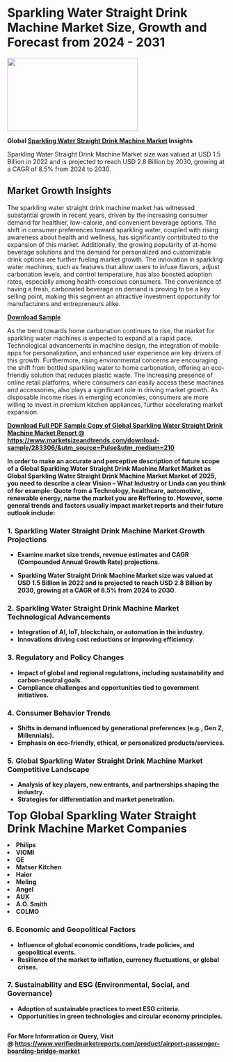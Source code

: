 <H1>Sparkling Water Straight Drink Machine Market Size, Growth and Forecast from 2024 - 2031</H1><img class="aligncenter size-medium wp-image-584254" src="https://thirdeyenews.in/wp-content/uploads/2024/09/Global-Market-Research-300x168.jpeg" alt="" width="300" height="168" /><p><strong>Global&nbsp;<a href="https://www.marketsizeandtrends.com/download-sample/283306/&amp;utm_source=Pulse&amp;utm_medium=210">Sparkling Water Straight Drink Machine Market</a> Insights</strong></p><p>Sparkling Water Straight Drink Machine Market size was valued at USD 1.5 Billion in 2022 and is projected to reach USD 2.8 Billion by 2030, growing at a CAGR of 8.5% from 2024 to 2030.</p><p><h2>Market Growth Insights</h2> <p>The sparkling water straight drink machine market has witnessed substantial growth in recent years, driven by the increasing consumer demand for healthier, low-calorie, and convenient beverage options. The shift in consumer preferences toward sparkling water, coupled with rising awareness about health and wellness, has significantly contributed to the expansion of this market. Additionally, the growing popularity of at-home beverage solutions and the demand for personalized and customizable drink options are further fueling market growth. The innovation in sparkling water machines, such as features that allow users to infuse flavors, adjust carbonation levels, and control temperature, has also boosted adoption rates, especially among health-conscious consumers. The convenience of having a fresh, carbonated beverage on demand is proving to be a key selling point, making this segment an attractive investment opportunity for manufacturers and entrepreneurs alike.</p> <p><strong><a href="#">Download Sample</a></strong></p> <p>As the trend towards home carbonation continues to rise, the market for sparkling water machines is expected to expand at a rapid pace. Technological advancements in machine design, the integration of mobile apps for personalization, and enhanced user experience are key drivers of this growth. Furthermore, rising environmental concerns are encouraging the shift from bottled sparkling water to home carbonation, offering an eco-friendly solution that reduces plastic waste. The increasing presence of online retail platforms, where consumers can easily access these machines and accessories, also plays a significant role in driving market growth. As disposable income rises in emerging economies, consumers are more willing to invest in premium kitchen appliances, further accelerating market expansion. <p><strong><a href="#"></p><p><span class=""><strong>Download Full PDF Sample Copy of Global Sparkling Water Straight Drink Machine Market Report</strong> @ <a href="https://www.marketsizeandtrends.com/download-sample/283306/&amp;utm_source=Pulse&amp;utm_medium=210" target="_blank">https://www.marketsizeandtrends.com/download-sample/283306/&amp;utm_source=Pulse&amp;utm_medium=210</a></span></p><p>In order to make an accurate and perceptive description of future scope of a Global&nbsp;Sparkling Water Straight Drink Machine Market Market as Global&nbsp;Sparkling Water Straight Drink Machine Market Market of 2025, you need to describe a clear Vision &ndash; What Industry or Linda can you think of for example: Quote from a Technology, healthcare, automotive, renewable energy, name the market you are Reffering to. However, some general trends and factors usually impact market reports and their future outlook include:</p><h3>1.&nbsp;<strong>Sparkling Water Straight Drink Machine Market Growth Projections</strong></h3><ul><li>Examine market size trends, revenue estimates and CAGR (Compounded Annual Growth Rate) projections.</li><li><p>Sparkling Water Straight Drink Machine Market size was valued at USD 1.5 Billion in 2022 and is projected to reach USD 2.8 Billion by 2030, growing at a CAGR of 8.5% from 2024 to 2030.</p></li></ul><h3>2.&nbsp;<strong>Sparkling Water Straight Drink Machine Market Technological Advancements</strong></h3><ul><li>Integration of AI, IoT, blockchain, or automation in the industry.</li><li>Innovations driving cost reductions or improving efficiency.</li></ul><h3>3.&nbsp;<strong>Regulatory and Policy Changes</strong></h3><ul><li>Impact of global and regional regulations, including sustainability and carbon-neutral goals.</li><li>Compliance challenges and opportunities tied to government initiatives.</li></ul><h3>4.&nbsp;<strong>Consumer Behavior Trends</strong></h3><ul><li>Shifts in demand influenced by generational preferences (e.g., Gen Z, Millennials).</li><li>Emphasis on eco-friendly, ethical, or personalized products/services.</li></ul><h3>5.&nbsp;<strong>Global Sparkling Water Straight Drink Machine Market Competitive Landscape</strong></h3><ul><li>Analysis of key players, new entrants, and partnerships shaping the industry.</li><li>Strategies for differentiation and market penetration.</li></ul><p data-pm-slice="1 1 []"><span style="color: inherit; font-family: inherit; font-size: 25px;">Top Global Sparkling Water Straight Drink Machine Market Companies</span></p><div class="" data-test-id=""><p><li>Philips</li><li> VIOMI</li><li> GE</li><li> Matser Kitchen</li><li> Haier</li><li> Meling</li><li> Angel</li><li> AUX</li><li> A.O. Smith</li><li> COLMO</li></p></div><h3>6.&nbsp;<strong>Economic and Geopolitical Factors</strong></h3><ul><li>Influence of global economic conditions, trade policies, and geopolitical events.</li><li>Resilience of the market to inflation, currency fluctuations, or global crises.</li></ul><h3>7.&nbsp;<strong>Sustainability and ESG (Environmental, Social, and Governance)</strong></h3><ul><li>Adoption of sustainable practices to meet ESG criteria.</li><li>Opportunities in green technologies and circular economy principles.</li></ul><h2><strong style="font-size: 14px;">For More Information or Query, Visit @&nbsp;</strong><a style="background-color: #ffffff; font-size: 14px;" href="https://www.marketsizeandtrends.com/report/sparkling-water-straight-drink-machine-market/" target="_blank">https://www.verifiedmarketreports.com/product/airport-passenger-boarding-bridge-market</a></h2>
